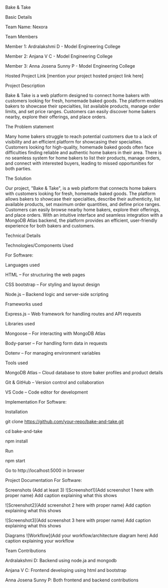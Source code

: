 Bake & Take

Basic Details

Team Name: Nexora

Team Members

Member 1: Ardralakshmi D - Model Engineering College

Member 2: Anjana V C - Model Engineering College

Member 3: Anna Josena Sunny P - Model Engineering College

Hosted Project Link
[mention your project hosted project link here]

Project Description

Bake & Take is a web platform designed to connect home bakers with customers looking for fresh, homemade baked goods. The platform enables bakers to showcase their specialties, list available products, manage order limits, and set price ranges. Customers can easily discover home bakers nearby, explore their offerings, and place orders.

The Problem statement

Many home bakers struggle to reach potential customers due to a lack of visibility and an efficient platform for showcasing their specialties. Customers looking for high-quality, homemade baked goods often face difficulties finding reliable and authentic home bakers in their area. There is no seamless system for home bakers to list their products, manage orders, and connect with interested buyers, leading to missed opportunities for both parties.

The Solution

Our project, "Bake & Take", is a web platform that connects home bakers with customers looking for fresh, homemade baked goods. The platform allows bakers to showcase their specialties, describe their authenticity, list available products, set maximum order quantities, and define price ranges. Customers can easily browse nearby home bakers, explore their offerings, and place orders. With an intuitive interface and seamless integration with a MongoDB Atlas backend, the platform provides an efficient, user-friendly experience for both bakers and customers.

Technical Details

Technologies/Components Used

For Software:

Languages used

HTML – For structuring the web pages

CSS bootstrap – For styling and layout design

Node.js – Backend logic and server-side scripting

Frameworks used

Express.js – Web framework for handling routes and API requests

Libraries used

Mongoose – For interacting with MongoDB Atlas

Body-parser – For handling form data in requests

Dotenv – For managing environment variables

Tools used

MongoDB Atlas – Cloud database to store baker profiles and product details

Git & GitHub – Version control and collaboration

VS Code – Code editor for development

Implementation
For Software:

Installation

git clone https://github.com/your-repo/bake-and-take.git

cd bake-and-take

npm install


Run

npm start

Go to http://localhost:5000 in browser

Project Documentation
For Software:

Screenshots (Add at least 3)
![Screenshot1](Add screenshot 1 here with proper name) Add caption explaining what this shows

![Screenshot2](Add screenshot 2 here with proper name) Add caption explaining what this shows

![Screenshot3](Add screenshot 3 here with proper name) Add caption explaining what this shows

Diagrams
![Workflow](Add your workflow/architecture diagram here) Add caption explaining your workflow


Team Contributions

Ardralakshmi D: Backend using node.ja and mongodb

Anjana V C: Frontend developing using html and bootstrap

Anna Josena Sunny P: Both frontend and backend contributions
